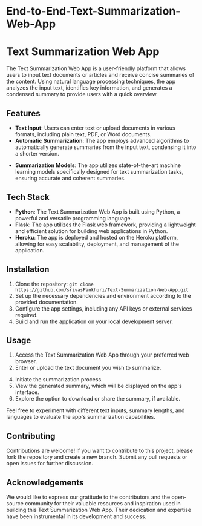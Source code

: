 # End-to-End-Text-Summarization-Web-App

# Text Summarization Web App

The Text Summarization Web App is a user-friendly platform that allows users to input text documents or articles and receive concise summaries of the content. Using natural language processing techniques, the app analyzes the input text, identifies key information, and generates a condensed summary to provide users with a quick overview.

## Features

- **Text Input**: Users can enter text or upload documents in various formats, including plain text, PDF, or Word documents.
- **Automatic Summarization**: The app employs advanced algorithms to automatically generate summaries from the input text, condensing it into a shorter version.
<!-- - **Summary Length Control**: Users have the ability to adjust the desired length of the summary, allowing them to obtain more detailed or brief summaries according to their preference.
- **Multi-Language Support**: The app supports multiple languages, enabling users to summarize text in different languages. -->
- **Summarization Models**: The app utilizes state-of-the-art machine learning models specifically designed for text summarization tasks, ensuring accurate and coherent summaries.

## Tech Stack

- **Python**: The Text Summarization Web App is built using Python, a powerful and versatile programming language.
- **Flask**: The app utilizes the Flask web framework, providing a lightweight and efficient solution for building web applications in Python.
- **Heroku**: The app is deployed and hosted on the Heroku platform, allowing for easy scalability, deployment, and management of the application.

## Installation

1. Clone the repository: `git clone https://github.com/srivasPankhuri/Text-Summarization-Web-App.git`
2. Set up the necessary dependencies and environment according to the provided documentation.
3. Configure the app settings, including any API keys or external services required.
4. Build and run the application on your local development server.

## Usage

1. Access the Text Summarization Web App through your preferred web browser.
2. Enter or upload the text document you wish to summarize.
<!-- 3. Specify the desired length or level of detail for the summary. -->
4. Initiate the summarization process.
5. View the generated summary, which will be displayed on the app's interface.
6. Explore the option to download or share the summary, if available.

Feel free to experiment with different text inputs, summary lengths, and languages to evaluate the app's summarization capabilities.

## Contributing

Contributions are welcome! If you want to contribute to this project, please fork the repository and create a new branch. Submit any pull requests or open issues for further discussion.

<!-- ## License

This project is licensed under the [MIT License](LICENSE). You are free to use, modify, and distribute this code for personal or commercial purposes. -->

## Acknowledgements

We would like to express our gratitude to the contributors and the open-source community for their valuable resources and inspiration used in building this Text Summarization Web App. Their dedication and expertise have been instrumental in its development and success.
